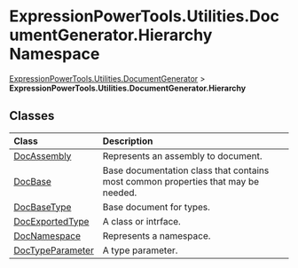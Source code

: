 ﻿# ExpressionPowerTools.Utilities.DocumentGenerator.Hierarchy Namespace

[ExpressionPowerTools.Utilities.DocumentGenerator](ExpressionPowerTools.Utilities.DocumentGenerator.a.md) > **ExpressionPowerTools.Utilities.DocumentGenerator.Hierarchy**

## Classes

| Class | Description |
| :-- | :-- |
| [DocAssembly](ExpressionPowerTools.Utilities.DocumentGenerator.Hierarchy.DocAssembly.cs.md) | Represents an assembly to document. |
| [DocBase](ExpressionPowerTools.Utilities.DocumentGenerator.Hierarchy.DocBase.cs.md) | Base documentation class that contains most common properties that may be needed. |
| [DocBaseType](ExpressionPowerTools.Utilities.DocumentGenerator.Hierarchy.DocBaseType.cs.md) | Base document for types. |
| [DocExportedType](ExpressionPowerTools.Utilities.DocumentGenerator.Hierarchy.DocExportedType.cs.md) | A class or intrface. |
| [DocNamespace](ExpressionPowerTools.Utilities.DocumentGenerator.Hierarchy.DocNamespace.cs.md) | Represents a namespace. |
| [DocTypeParameter](ExpressionPowerTools.Utilities.DocumentGenerator.Hierarchy.DocTypeParameter.cs.md) | A type parameter. |

